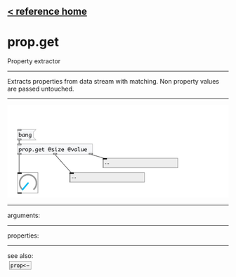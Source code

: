 [< reference home](index.html)
---

# prop.get


Property extractor

---

Extracts properties from data stream with matching. Non property values are passed
            untouched.
<br>


---


![example](examples/prop.get-example.jpg)

---
arguments:


---
properties:


---
see also:<br>
[![prop&lt;-](img/object_prop&lt;-.png)](prop<-.html)
